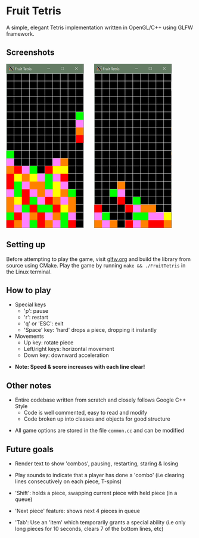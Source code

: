 # Fruit Tetris

A simple, elegant Tetris implementation written in OpenGL/C++ using GLFW framework.

## Screenshots

![Alt text](screenshots/3.png?raw=true "Screenshot 1") &nbsp; &nbsp; &nbsp; ![Alt text](screenshots/4.png?raw=true "T-Spin!")

## Setting up

Before attempting to play the game, visit [glfw.org](https://www.glfw.org/) and build the library from source using CMake.
Play the game by running ```make && ./FruitTetris``` in the Linux terminal.

## How to play

* Special keys
  * 'p': pause
  * 'r': restart
  * 'q' or 'ESC': exit
  * 'Space' key: 'hard' drops a piece, dropping it instantly
* Movements
  * Up key: rotate piece
  * Left/right keys: horizontal movement
  * Down key: downward acceleration

- **Note: Speed & score increases with each line clear!**

## Other notes

- Entire codebase written from scratch and closely follows Google C++ Style
  - Code is well commented, easy to read and modify
  - Code broken up into classes and objects for good structure
* All game options are stored in the file ```common.cc``` and can be modified

## Future goals

- Render text to show 'combos', pausing, restarting, staring & losing

- Play sounds to indicate that a player has done a 'combo' (i.e clearing lines consecutively on each piece, T-spins)

- 'Shift': holds a piece, swapping current piece with held piece (in a queue)

- 'Next piece' feature: shows next 4 pieces in queue

- 'Tab': Use an 'item' which temporarily grants a special ability (i.e only long pieces for 10 seconds, clears 7 of the bottom lines, etc)

